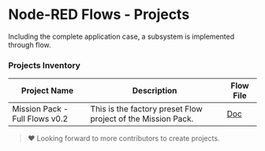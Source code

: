 # Node-RED Flows - Projects

Including the complete application case, a subsystem is implemented through flow.

### Projects Inventory

| Project Name | Description | Flow File |
| --- | --- | --- |
| Mission Pack - Full Flows v0.2 | This is the factory preset Flow project of the Mission Pack. | [Doc](./project_mission-pack-full-flows-v0.2/README.md) |

> ❤️ Looking forward to more contributors to create projects.
